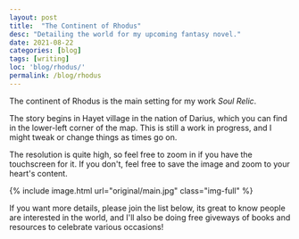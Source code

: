 ```yaml
---
layout: post
title:  "The Continent of Rhodus"
desc: "Detailing the world for my upcoming fantasy novel."
date: 2021-08-22
categories: [blog]
tags: [writing]
loc: 'blog/rhodus/'
permalink: /blog/rhodus
---
```


The continent of Rhodus is the main setting for my work *Soul Relic*.

The story begins in Hayet village in the nation of Darius, which you can find in the lower-left
corner of the map. This is still a work in progress, and I might tweak or change things as times go on.

The resolution is quite high, so feel free to zoom in if you have the touchscreen for it. If you don't, feel free to save the image and zoom to your heart's content.

{% include image.html url="original/main.jpg" class="img-full"  %}

If you want more details, please join the list below, its great to know people are interested in the world, and I'll also be doing free giveways of books and resources to celebrate various occasions!


